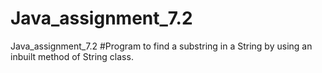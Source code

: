 # Java_assignment_7.2
Java_assignment_7.2
#Program to find a substring in a String by using an inbuilt method of String class.
